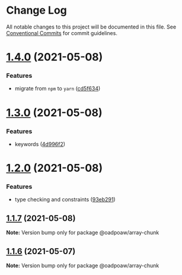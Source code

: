 # Change Log

All notable changes to this project will be documented in this file.
See [Conventional Commits](https://conventionalcommits.org) for commit guidelines.

# [1.4.0](https://github.com/oadpoaw/packages/compare/@oadpoaw/array-chunk@1.3.0...@oadpoaw/array-chunk@1.4.0) (2021-05-08)


### Features

* migrate from `npm` to `yarn` ([cd5f634](https://github.com/oadpoaw/packages/commit/cd5f6344bda42c4f1b8fb6f8f877400a426e32d3))





# [1.3.0](https://github.com/oadpoaw/packages/compare/@oadpoaw/array-chunk@1.2.0...@oadpoaw/array-chunk@1.3.0) (2021-05-08)


### Features

* keywords ([4d996f2](https://github.com/oadpoaw/packages/commit/4d996f241ad3d92b9ef4dfe2ef31e465980a31ad))





# [1.2.0](https://github.com/oadpoaw/packages/compare/@oadpoaw/array-chunk@1.1.7...@oadpoaw/array-chunk@1.2.0) (2021-05-08)


### Features

* type checking and constraints ([93eb291](https://github.com/oadpoaw/packages/commit/93eb29188d627b36e1bcf152ebbbb4e8886604f2))





## [1.1.7](https://github.com/oadpoaw/packages/compare/@oadpoaw/array-chunk@1.1.6...@oadpoaw/array-chunk@1.1.7) (2021-05-08)

**Note:** Version bump only for package @oadpoaw/array-chunk





## [1.1.6](https://github.com/oadpoaw/packages/compare/@oadpoaw/array-chunk@1.1.5...@oadpoaw/array-chunk@1.1.6) (2021-05-07)

**Note:** Version bump only for package @oadpoaw/array-chunk

